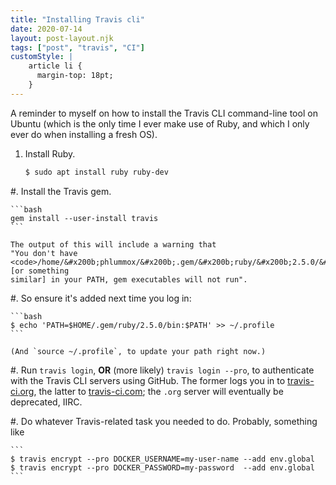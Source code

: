 ```yaml
---
title: "Installing Travis cli"
date: 2020-07-14
layout: post-layout.njk
tags: ["post", "travis", "CI"]
customStyle: |
    article li {
      margin-top: 18pt;
    }
---
```



A reminder to myself on how to install the Travis CLI command-line tool
on Ubuntu
(which is the only time I ever make use of Ruby, and which I only ever
do when installing a fresh OS).

1.  Install Ruby.

    ```bash
    $ sudo apt install ruby ruby-dev
    ```

#.  Install the Travis gem.

    ```bash
    gem install --user-install travis
    ```

    The output of this will include a warning that
    "You don't have <code>/home/&#x200b;phlummox/&#x200b;.gem/&#x200b;ruby/&#x200b;2.5.0/&#x200b;bin</code> [or something
    similar] in your PATH, gem executables will not run".

#.  So ensure it's added next time you log in: 

    ```bash
    $ echo 'PATH=$HOME/.gem/ruby/2.5.0/bin:$PATH' >> ~/.profile
    ```

    (And `source ~/.profile`, to update your path right now.)

#.  Run `travis login`, **OR** (more likely) `travis login --pro`,
    to authenticate with the Travis CLI servers using GitHub.
    The former logs you in to [travis-ci.org](https://travis-ci.org/), 
    the latter to [travis-ci.com](https://www.travis-ci.com/); the `.org`
    server will eventually be deprecated, IIRC.

#.  Do whatever Travis-related task you needed to do. Probably, something like

    ```
    $ travis encrypt --pro DOCKER_USERNAME=my-user-name --add env.global
    $ travis encrypt --pro DOCKER_PASSWORD=my-password  --add env.global
    ```

 
